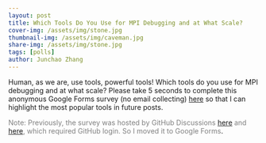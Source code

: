 ```yaml
---
layout: post
title: Which Tools Do You Use for MPI Debugging and at What Scale?
cover-img: /assets/img/stone.jpg
thumbnail-img: /assets/img/caveman.jpg
share-img: /assets/img/stone.jpg
tags: [polls]
author: Junchao Zhang
---
```


Human, as we are, use tools, powerful tools!  Which tools do you use for MPI debugging and at what scale?
Please take 5 seconds to complete this anonymous Google Forms survey (no email collecting) [here](https://forms.gle/Po8CEhAR3mpZmxrc7) so that I can highlight the most popular tools in future posts.

<span style="color:grey">Note: Previously, the survey was hosted by GitHub Discussions [here](https://github.com/mpi-debug/mpi-debug.github.io/discussions/4) and [here](https://github.com/mpi-debug/mpi-debug.github.io/discussions/5), which required GitHub login. So I moved it to Google Forms</span>.
